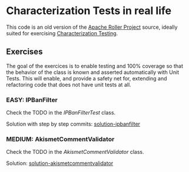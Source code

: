 # Characterization Tests in real life

This code is an old version of the [Apache Roller Project](https://roller.apache.org) source, ideally suited for exercising
[Characterization Testing](https://en.wikipedia.org/wiki/Characterization_test).

## Exercises

The goal of the exercices is to enable testing and 100% coverage so that the behavior of the class is known and asserted
automatically with Unit Tests. This will enable, and provide a safety net for, extending and refactoring code that does not have
unit tests at all.

### EASY: IPBanFilter

Check the TODO in the *IPBanFilterTest* class. 

Solution with step by step commits: [solution-ipbanfilter](https://github.com/adou600/apache-roller-demo/commits/solution-ipbanfilter)  


### MEDIUM: AkismetCommentValidator

Check the TODO in the *AkismetCommentValidator* class.

Solution: [solution-akismetcommentvalidator](https://github.com/adou600/apache-roller-demo/tree/solution-akismetcommentvalidator) 

